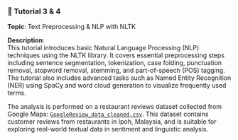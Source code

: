 ### 📁 Tutorial 3 & 4

**Topic**: Text Preprocessing & NLP with NLTK

**Description**:  
This tutorial introduces basic Natural Language Processing (NLP) techniques using the NLTK library. It covers essential preprocessing steps including sentence segmentation, tokenization, case folding, punctuation removal, stopword removal, stemming, and part-of-speech (POS) tagging. The tutorial also includes advanced tasks such as Named Entity Recognition (NER) using SpaCy and word cloud generation to visualize frequently used terms.

The analysis is performed on a restaurant reviews dataset collected from Google Maps: [`GoogleReview_data_cleaned.csv`]([https://www.kaggle.com/your-kaggle-link-here](https://www.kaggle.com/datasets/choonkhonng/malaysia-restaurant-review-datasets)). This dataset contains customer reviews from restaurants in Ipoh, Malaysia, and is suitable for exploring real-world textual data in sentiment and linguistic analysis.
